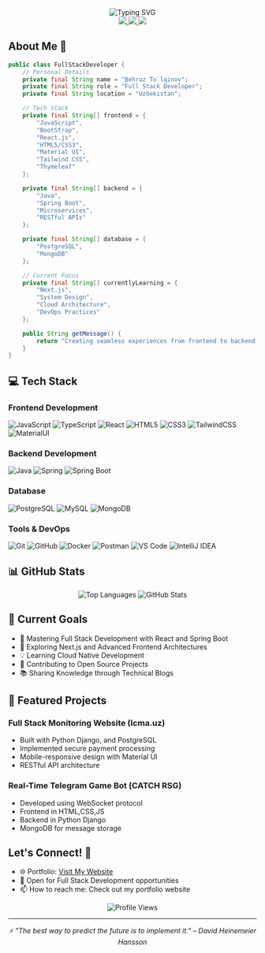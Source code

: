<div align="center">
  <img src="https://readme-typing-svg.demolab.com?font=Fira+Code&size=30&duration=3000&pause=1000&color=5865F2&width=335&lines=Hi+👋+I'm+Behruz;Full+Stack+Developer" alt="Typing SVG" />
</div>

<div align="center">
  <a href="mailto:nationalub@gmaim.com">
    <img src="https://img.shields.io/badge/Email-D14836?style=for-the-badge&logo=gmail&logoColor=white" />
  </a>
  <a href="https://www.linkedin.com/in/july-to-lqinov-7172b4343/">
    <img src="https://img.shields.io/badge/LinkedIn-0077B5?style=for-the-badge&logo=linkedin&logoColor=white" />
  </a>
  <a href="https://t.me/WHOISMERIT">
    <img src="https://img.shields.io/badge/Telegram-2CA5E0?style=for-the-badge&logo=telegram&logoColor=white" />
  </a>
</div>

## About Me 🚀

```java
public class FullStackDeveloper {
    // Personal Details
    private final String name = "Behruz To`lqinov";
    private final String role = "Full Stack Developer";
    private final String location = "Uzbekistan";

    // Tech Stack
    private final String[] frontend = {
        "JavaScript",
        "BootStrap",
        "React.js",
        "HTML5/CSS3",
        "Material UI",
        "Tailwind CSS",
        "Thymeleaf"
    };

    private final String[] backend = {
        "Java",
        "Spring Boot",
        "Microservices",
        "RESTful APIs"
    };

    private final String[] database = {
        "PostgreSQL",
        "MongoDB"
    };

    // Current Focus
    private final String[] currentlyLearning = {
        "Next.js",
        "System Design",
        "Cloud Architecture",
        "DevOps Practices"
    };

    public String getMessage() {
        return "Creating seamless experiences from frontend to backend! 💻";
    }
}
```

## 💻 Tech Stack

### Frontend Development
![JavaScript](https://img.shields.io/badge/JavaScript-F7DF1E?style=for-the-badge&logo=javascript&logoColor=black)
![TypeScript](https://img.shields.io/badge/TypeScript-007ACC?style=for-the-badge&logo=typescript&logoColor=white)
![React](https://img.shields.io/badge/React-20232A?style=for-the-badge&logo=react&logoColor=61DAFB)
![HTML5](https://img.shields.io/badge/HTML5-E34F26?style=for-the-badge&logo=html5&logoColor=white)
![CSS3](https://img.shields.io/badge/CSS3-1572B6?style=for-the-badge&logo=css3&logoColor=white)
![TailwindCSS](https://img.shields.io/badge/Tailwind_CSS-38B2AC?style=for-the-badge&logo=tailwind-css&logoColor=white)
![MaterialUI](https://img.shields.io/badge/Material--UI-0081CB?style=for-the-badge&logo=material-ui&logoColor=white)

### Backend Development
![Java](https://img.shields.io/badge/Java-ED8B00?style=for-the-badge&logo=openjdk&logoColor=white)
![Spring](https://img.shields.io/badge/Spring-6DB33F?style=for-the-badge&logo=spring&logoColor=white)
![Spring Boot](https://img.shields.io/badge/Spring_Boot-6DB33F?style=for-the-badge&logo=spring-boot&logoColor=white)

### Database
![PostgreSQL](https://img.shields.io/badge/PostgreSQL-316192?style=for-the-badge&logo=postgresql&logoColor=white)
![MySQL](https://img.shields.io/badge/MySQL-005C84?style=for-the-badge&logo=mysql&logoColor=white)
![MongoDB](https://img.shields.io/badge/MongoDB-4EA94B?style=for-the-badge&logo=mongodb&logoColor=white)

### Tools & DevOps
![Git](https://img.shields.io/badge/GIT-E44C30?style=for-the-badge&logo=git&logoColor=white)
![GitHub](https://img.shields.io/badge/GitHub-100000?style=for-the-badge&logo=github&logoColor=white)
![Docker](https://img.shields.io/badge/Docker-2496ED?style=for-the-badge&logo=docker&logoColor=white)
![Postman](https://img.shields.io/badge/Postman-FF6C37?style=for-the-badge&logo=postman&logoColor=white)
![VS Code](https://img.shields.io/badge/VS_Code-007ACC?style=for-the-badge&logo=visual-studio-code&logoColor=white)
![IntelliJ IDEA](https://img.shields.io/badge/IntelliJ_IDEA-000000.svg?style=for-the-badge&logo=intellij-idea&logoColor=white)

## 📊 GitHub Stats

<div align="center">
  <img src="[https://github-readme-stats.vercel.app/api/top-langs/?username=neKamita&layout=compact&theme=tokyonight](https://github-readme-stats.vercel.app/api/top-langs/?username=neKamita&layout=compact&theme=tokyonight&hide=css" alt="Top Languages" />
  <img src="https://github-readme-stats.vercel.app/api/top-langs/?username=neKamita&layout=compact&theme=tokyonight&hide=css" alt="GitHub Stats" />
</div>

## 🎯 Current Goals

- 🔭 Mastering Full Stack Development with React and Spring Boot
- 🌱 Exploring Next.js and Advanced Frontend Architectures
- 💡 Learning Cloud Native Development
- 👯 Contributing to Open Source Projects
- 📚 Sharing Knowledge through Technical Blogs

## 🌟 Featured Projects

### Full Stack Monitoring Website (Icma.uz)
- Built with Python Django, and PostgreSQL
- Implemented secure payment processing
- Mobile-responsive design with Material UI
- RESTful API architecture

### Real-Time Telegram Game Bot (CATCH RSG)
- Developed using WebSocket protocol
- Frontend in HTML,CSS,JS
- Backend in Python Django
- MongoDB for message storage

## Let's Connect! 🤝

- 🌐 Portfolio: [Visit My Website](https://tulkinov-bekhruz-resume.netlify.app/)
- 💼 Open for Full Stack Development opportunities
- 📫 How to reach me: Check out my portfolio website

<div align="center">
  <img src="https://komarev.com/ghpvc/?username=neKamita&color=blueviolet" alt="Profile Views" />
</div>

---

<div align="center">
  <i>⚡ "The best way to predict the future is to implement it." – David Heinemeier Hansson</i>
</div>
